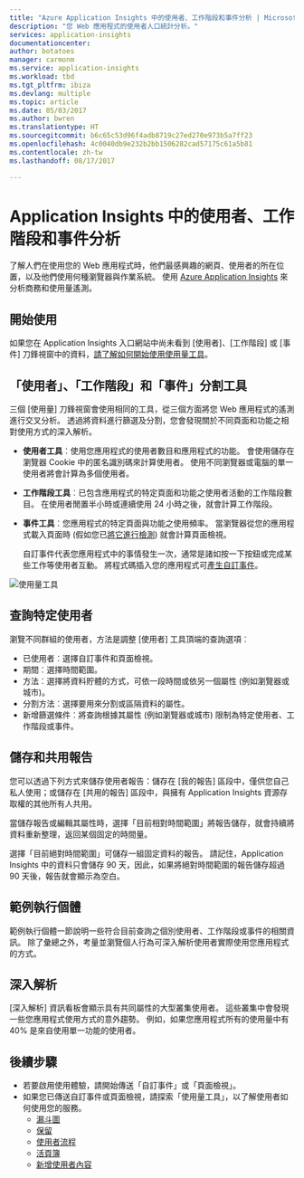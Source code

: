 ```yaml
---
title: "Azure Application Insights 中的使用者、工作階段和事件分析 | Microsoft Docs"
description: "您 Web 應用程式的使用者人口統計分析。"
services: application-insights
documentationcenter: 
author: botatoes
manager: carmonm
ms.service: application-insights
ms.workload: tbd
ms.tgt_pltfrm: ibiza
ms.devlang: multiple
ms.topic: article
ms.date: 05/03/2017
ms.author: bwren
ms.translationtype: HT
ms.sourcegitcommit: b6c65c53d96f4adb8719c27ed270e973b5a7ff23
ms.openlocfilehash: 4c0040db9e232b2bb1506282cad57175c61a5b81
ms.contentlocale: zh-tw
ms.lasthandoff: 08/17/2017

---
```


# <a name="users-sessions-and-events-analysis-in-application-insights"></a>Application Insights 中的使用者、工作階段和事件分析

了解人們在使用您的 Web 應用程式時，他們最感興趣的網頁、使用者的所在位置，以及他們使用何種瀏覽器與作業系統。 使用 [Azure Application Insights](app-insights-overview.md) 來分析商務和使用量遙測。

## <a name="get-started"></a>開始使用

如果您在 Application Insights 入口網站中尚未看到 [使用者]、[工作階段] 或 [事件] 刀鋒視窗中的資料，[請了解如何開始使用使用量工具](app-insights-usage-overview.md)。

## <a name="the-users-sessions-and-events-segmentation-tool"></a>「使用者」、「工作階段」和「事件」分割工具

三個 [使用量] 刀鋒視窗會使用相同的工具，從三個方面將您 Web 應用程式的遙測進行交叉分析。 透過將資料進行篩選及分割，您會發現關於不同頁面和功能之相對使用方式的深入解析。

* **使用者工具**︰使用您應用程式的使用者數目和應用程式的功能。  會使用儲存在瀏覽器 Cookie 中的匿名識別碼來計算使用者。 使用不同瀏覽器或電腦的單一使用者將會計算為多個使用者。
* **工作階段工具**︰已包含應用程式的特定頁面和功能之使用者活動的工作階段數目。 在使用者閒置半小時或連續使用 24 小時之後，就會計算工作階段。
* **事件工具**︰您應用程式的特定頁面與功能之使用頻率。 當瀏覽器從您的應用程式載入頁面時 (假如您已[將它進行檢測](app-insights-javascript.md)) 就會計算頁面檢視。 

    自訂事件代表您應用程式中的事情發生一次，通常是諸如按一下按鈕或完成某些工作等使用者互動。 將程式碼插入您的應用程式可[產生自訂事件](app-insights-api-custom-events-metrics.md#trackevent)。

![使用量工具](./media/app-insights-usage-segmentation/users.png)

## <a name="querying-for-certain-users"></a>查詢特定使用者 

瀏覽不同群組的使用者，方法是調整 [使用者] 工具頂端的查詢選項︰ 

* 已使用者︰選擇自訂事件和頁面檢視。 
* 期間︰選擇時間範圍。 
* 方法︰選擇將資料貯體的方式，可依一段時間或依另一個屬性 (例如瀏覽器或城市)。 
* 分割方法︰選擇要用來分割或區隔資料的屬性。 
* 新增篩選條件︰將查詢根據其屬性 (例如瀏覽器或城市) 限制為特定使用者、工作階段或事件。 
 
## <a name="saving-and-sharing-reports"></a>儲存和共用報告 
您可以透過下列方式來儲存使用者報告：儲存在 [我的報告] 區段中，僅供您自己私人使用；或儲存在 [共用的報告] 區段中，與擁有 Application Insights 資源存取權的其他所有人共用。  
 
當儲存報告或編輯其屬性時，選擇「目前相對時間範圍」將報告儲存，就會持續將資料重新整理，返回某個固定的時間量。  
 
選擇「目前絕對時間範圍」可儲存一組固定資料的報告。 請記住，Application Insights 中的資料只會儲存 90 天，因此，如果將絕對時間範圍的報告儲存超過 90 天後，報告就會顯示為空白。 
 
## <a name="example-instances"></a>範例執行個體

範例執行個體一節說明一些符合目前查詢之個別使用者、工作階段或事件的相關資訊。 除了彙總之外，考量並瀏覽個人行為可深入解析使用者實際使用您應用程式的方式。 
 
## <a name="insights"></a>深入解析 

[深入解析] 資訊看板會顯示具有共同屬性的大型叢集使用者。 這些叢集中會發現一些您應用程式使用方式的意外趨勢。 例如，如果您應用程式所有的使用量中有 40% 是來自使用單一功能的使用者。  


## <a name="next-steps"></a>後續步驟
- 若要啟用使用體驗，請開始傳送「自訂事件」[](https://docs.microsoft.com/en-us/azure/application-insights/app-insights-api-custom-events-metrics#trackevent)或「頁面檢視」[](https://docs.microsoft.com/azure/application-insights/app-insights-api-custom-events-metrics#page-views)。
- 如果您已傳送自訂事件或頁面檢視，請探索「使用量工具」，以了解使用者如何使用您的服務。
    - [漏斗圖](usage-funnels.md)
    - [保留](app-insights-usage-retention.md)
    - [使用者流程](app-insights-usage-flows.md)
    - [活頁簿](app-insights-usage-workbooks.md)
    - [新增使用者內容](app-insights-usage-send-user-context.md)


